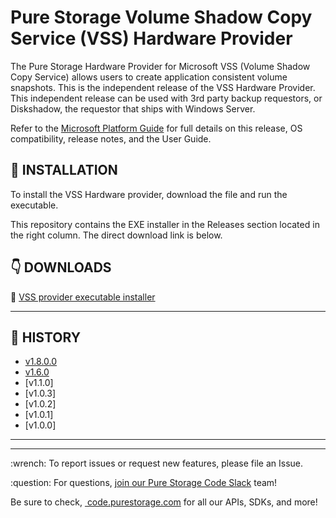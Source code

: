 # Pure Storage Volume Shadow Copy Service (VSS) Hardware Provider

The Pure Storage Hardware Provider for Microsoft VSS (Volume Shadow Copy Service) allows users to create application consistent volume snapshots. This is the independent release of the VSS Hardware Provider. This independent release can be used with 3rd party backup requestors, or Diskshadow, the requestor that ships with Windows Server.

Refer to the [Microsoft Platform Guide](https://support.purestorage.com/Solutions/Microsoft_Platform_Guide/Microsoft_Integration_Releases/Volume_Shadow_Copy_Service_(VSS)_Hardware_Provider) for full details on this release, OS compatibility, release notes, and the User Guide.

## :floppy_disk: INSTALLATION
To install the VSS Hardware provider, download the file and run the executable.

This repository contains the EXE installer in the Releases section located in the right column. The direct download link is below.

## :point_down: DOWNLOADS
:small_orange_diamond: [VSS provider executable installer](https://github.com/PureStorage-Connect/VSS-Provider/blob/master/VSS.exe)<br>

<!-- wp:separator -->
<hr class="wp-block-separator"/>
<!-- /wp:separator -->

## :date: HISTORY
* [v1.8.0.0](https://github.com/PureStorage-Connect/VSS-Provider/releases/tag/v1.8.0.0)
* [v1.6.0](https://github.com/PureStorage-Connect/VSS-Provider/releases/tag/v1.6.0)
* [v1.1.0]
* [v1.0.3]
* [v1.0.2]
* [v1.0.1]
* [v1.0.0]


<!-- wp:separator -->
<hr class="wp-block-separator"/>
<!-- /wp:separator -->

<!-- wp:separator -->
<hr class="wp-block-separator"/>
<!-- /wp:separator -->
<p>:wrench: To report issues or request new features, please file an Issue.</p>
<!-- /wp:paragraph -->

<!-- wp:paragraph -->
<p>:question: For questions,&nbsp;<a href="https://codeinvite.purestorage.com/">join our Pure Storage Code Slack</a>&nbsp;team!</p>
<!-- /wp:paragraph -->

<!-- wp:paragraph -->
<p>Be sure to check,&nbsp;<a href="https://code.purestorage.com/"> code.purestorage.com</a> for all our APIs, SDKs, and more!</p>
<!-- /wp:paragraph -->

